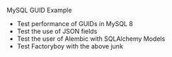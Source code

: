 MySQL GUID Example

* Test performance of GUIDs in MySQL 8
* Test the use of JSON fields
* Test the user of Alembic with SQLAlchemy Models
* Test Factoryboy with the above junk
